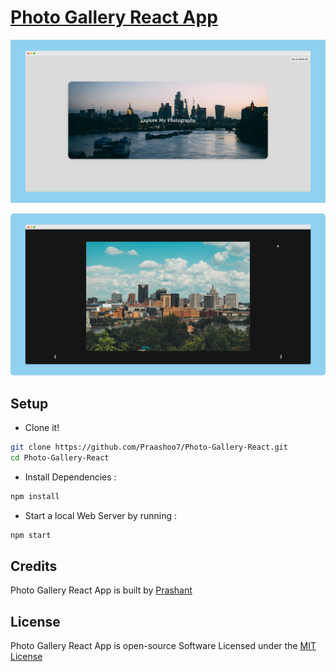 # [Photo Gallery React App](https://praashoo7.github.io/Photo-Gallery-React/)

![Readme Image](public/ReadMe_Image11R.png)

![Readme Image](public/ReadMe_Image2R.png)

## Setup
- Clone it!
```sh
git clone https://github.com/Praashoo7/Photo-Gallery-React.git
cd Photo-Gallery-React
```
- Install Dependencies :
```sh
npm install
```
- Start a local Web Server by running :
```sh
npm start
```

## Credits

Photo Gallery React App is built by [Prashant](https://praashoo7.github.io/Portfolio/)

## License

Photo Gallery React App is open-source Software Licensed under the [MIT License](https://github.com/Praashoo7/Photo-Gallery-React/blob/main/LICENSE)
